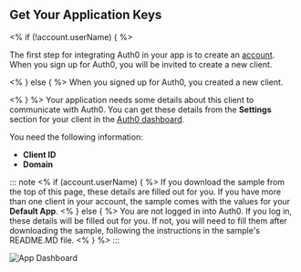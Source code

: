 ## Get Your Application Keys

<% if (!account.userName) { %>

  The first step for integrating Auth0 in your app is to create an [account](${manage_url}/login). When you sign up for Auth0, you will be invited to create a new client.

<% } else { %>
  When you signed up for Auth0, you created a new client.

<% } %>
  Your application needs some details about this client to communicate with Auth0. You can get these details from the **Settings** section for your client in the [Auth0 dashboard](${manage_url}/#/).

  You need the following information:
  * **Client ID**
  * **Domain**

  ::: note
<% if (account.userName) { %>
  If you download the sample from the top of this page, these details are filled out for you. If you have more than one client in your account, the sample comes with the values for your **Default App**.
<% } else { %>
  You are not logged in into Auth0. If you log in, these details will be filled out for you. If not, you will need to fill them after downloading the sample, following the instructions in the sample's README.MD file.
<% } %>
  :::

  ![App Dashboard](/media/articles/dashboard/client_settings.png)